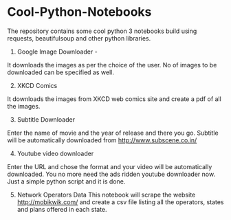 # Cool-Python-Notebooks

The repository contains some cool python 3 notebooks build using requests, beautifulsoup and other python libraries. 

1. Google Image Downloader -

  It downloads the images as per the choice of the user. No of images to be downloaded can be specified as well.

2. XKCD Comics

  It downloads the images from XKCD web comics site and create a pdf of all the images.
  
3. Subtitle Downloader
  
  Enter the name of movie and the year of release and there you go. Subtitle will be automatically downloaded from      http://www.subscene.co.in/
  
4. Youtube video downloader
 
  Enter the URL and chose the format and your video will be automatically downloaded. You no more need the ads ridden youtube downloader now. Just a simple python script and it is done.

5. Network Operators Data
   This notebook will scrape the website http://mobikwik.com/ and create a csv file listing all the operators, states and plans offered in each state.
